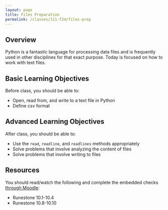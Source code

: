 ```yaml
---
layout: page
title: Files Preparation
permalink: /classes/111-f24/files-prep
---
```


## Overview
Python is a fantastic language for processing data files and is frequently used in other disciplines for that exact purpose. Today is focused on how to work with text files.

## Basic Learning Objectives
Before class, you should be able to:
* Open, read from, and write to a text file in Python
* Define *csv* format

## Advanced Learning Objectives
After class, you should be able to:
* Use the `read`, `readline`, and `readlines` methods appropriately
* Solve problems that involve analyzing the content of files
* Solve problems that involve writing to files

## Resources
You should read/watch the following and complete the embedded checks [through Moodle](https://moodle.carleton.edu/mod/lti/view.php?id=967833):
* Runestone 10.1-10.4
* Runestone 10.8-10.10
